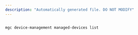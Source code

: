 ```yaml
---
description: "Automatically generated file. DO NOT MODIFY"
---
```


```bash

mgc device-management managed-devices list

```